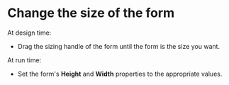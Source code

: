 
# Change the size of the form

At design time:



- Drag the sizing handle of the form until the form is the size you want.
    

At run time:


- Set the form's  **Height** and **Width** properties to the appropriate values.
    

